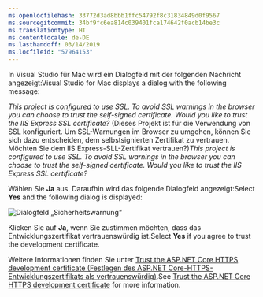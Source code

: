 ```yaml
---
ms.openlocfilehash: 33772d3ad8bbb1ffc54792f8c31834849d0f9567
ms.sourcegitcommit: 34bf9fc6ea814c039401fca174642f0acb14be3c
ms.translationtype: HT
ms.contentlocale: de-DE
ms.lasthandoff: 03/14/2019
ms.locfileid: "57964153"
---
```

<span data-ttu-id="c541c-101">In Visual Studio für Mac wird ein Dialogfeld mit der folgenden Nachricht angezeigt:</span><span class="sxs-lookup"><span data-stu-id="c541c-101">Visual Studio for Mac displays a dialog with the following message:</span></span>

<span data-ttu-id="c541c-102">*This project is configured to use SSL. To avoid SSL warnings in the browser you can choose to trust the self-signed certificate. Would you like to trust the IIS Express SSL certificate?* (Dieses Projekt ist für die Verwendung von SSL konfiguriert. Um SSL-Warnungen im Browser zu umgehen, können Sie sich dazu entscheiden, dem selbstsignierten Zertifikat zu vertrauen. Möchten Sie dem IIS Express-SLL-Zertifikat vertrauen?)</span><span class="sxs-lookup"><span data-stu-id="c541c-102">*This project is configured to use SSL. To avoid SSL warnings in the browser you can choose to trust the self-signed certificate. Would you like to trust the IIS Express SSL certificate?*</span></span>

<span data-ttu-id="c541c-103">Wählen Sie **Ja** aus. Daraufhin wird das folgende Dialogfeld angezeigt:</span><span class="sxs-lookup"><span data-stu-id="c541c-103">Select **Yes** and the following dialog is displayed:</span></span>

![Dialogfeld „Sicherheitswarnung“](~/getting-started/_static/cert.png)

<span data-ttu-id="c541c-105">Klicken Sie auf **Ja**, wenn Sie zustimmen möchten, dass das Entwicklungszertifikat vertrauenswürdig ist.</span><span class="sxs-lookup"><span data-stu-id="c541c-105">Select **Yes** if you agree to trust the development certificate.</span></span>

<span data-ttu-id="c541c-106">Weitere Informationen finden Sie unter [Trust the ASP.NET Core HTTPS development certificate (Festlegen des ASP.NET Core-HTTPS-Entwicklungszertifikats als vertrauenswürdig)](xref:security/enforcing-ssl#trust-the-aspnet-core-https-development-certificate-on-windows-and-macos).</span><span class="sxs-lookup"><span data-stu-id="c541c-106">See [Trust the ASP.NET Core HTTPS development certificate](xref:security/enforcing-ssl#trust-the-aspnet-core-https-development-certificate-on-windows-and-macos) for more information.</span></span>
